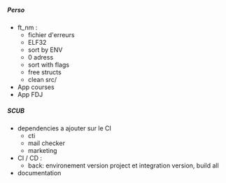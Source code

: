 ##### Perso
- ft_nm :
	- fichier d'erreurs
	- ELF32
	- sort by ENV
	- 0 adress
	- sort with flags
	- free structs
	- clean src/
- App courses
- App FDJ


##### SCUB
- dependencies a ajouter sur le CI
	- cti
	- mail checker
	- marketing
- CI / CD : 
	- back: environement version project et integration version, build all
- documentation
